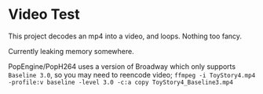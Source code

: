 Video Test
============================

This project decodes an mp4 into a video, and loops. Nothing too fancy.

Currently leaking memory somewhere.

PopEngine/PopH264 uses a version of Broadway which only supports `Baseline 3.0`, so you may need to reencode video;
`ffmpeg -i ToyStory4.mp4 -profile:v baseline -level 3.0 -c:a copy ToyStory4_Baseline3.mp4`

